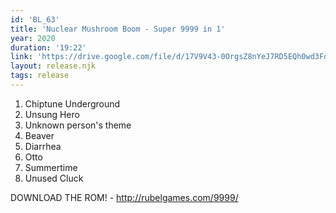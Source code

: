 ```yaml
---
id: 'BL_63'
title: 'Nuclear Mushroom Boom - Super 9999 in 1'
year: 2020
duration: '19:22'
link: 'https://drive.google.com/file/d/17V9V43-0OrgsZ8nYeJ7RD5EQh0wd3Fdl/view?usp=sharing'
layout: release.njk
tags: release
---
```


01. Chiptune Underground
02. Unsung Hero
03. Unknown person's theme
04. Beaver
05. Diarrhea
06. Otto
07. Summertime
08. Unused Cluck

DOWNLOAD THE ROM! - http://rubelgames.com/9999/
